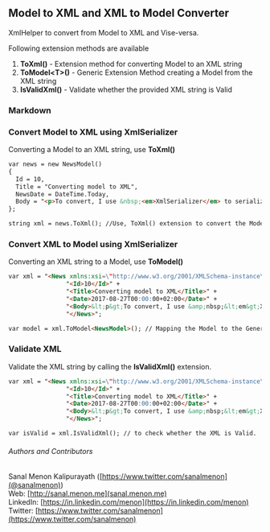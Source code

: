 ## Model to XML and XML to Model Converter
XmlHelper to convert from Model to XML and Vise-versa. 

Following extension methods are available
1. **ToXml()** - Extension method for converting Model to an XML string
2. **ToModel&lt;T&gt;()** - Generic Extension Method creating a Model from the XML string
3. **IsValidXml()** - Validate whether the provided XML string is Valid

### Markdown

### Convert Model to XML using XmlSerializer
Converting a Model to an XML string, use **ToXml()**

```markdown
var news = new NewsModel()
{
  Id = 10,
  Title = "Converting model to XML",
  NewsDate = DateTime.Today,
  Body = "<p>To convert, I use &nbsp;<em>XmlSerializer</em> to serialize.</p>"
};

string xml = news.ToXml(); //Use, ToXml() extension to convert the Model to an XML string.
```

### Convert XML to Model using XmlSerializer
Converting an XML string to a Model, use **ToModel<T>()**

```markdown
var xml = "<News xmlns:xsi=\"http://www.w3.org/2001/XMLSchema-instance\" xmlns:xsd=\"http://www.w3.org/2001/XMLSchema\">" +
		  		"<Id>10</Id>" +
		  		"<Title>Converting model to XML</Title>" +
		  		"<Date>2017-08-27T00:00:00+02:00</Date>" +
		  		"<Body>&lt;p&gt;To convert, I use &amp;nbsp;&lt;em&gt;XmlSerializer&lt;/em&gt; to serialize.&lt;/p&gt;</Body>" +
		  		"</News>";

var model = xml.ToModel<NewsModel>(); // Mapping the Model to the Generic ToModel<T>; extension will convert an XML string to a Model. 
```

### Validate XML
Validate the XML string by calling the **IsValidXml()** extension.

```markdown
var xml = "<News xmlns:xsi=\"http://www.w3.org/2001/XMLSchema-instance\" xmlns:xsd=\"http://www.w3.org/2001/XMLSchema\">" +
		  		"<Id>10</Id>" +
		  		"<Title>Converting model to XML</Title>" +
		  		"<Date>2017-08-27T00:00:00+02:00</Date>" +
		  		"<Body>&lt;p&gt;To convert, I use &amp;nbsp;&lt;em&gt;XmlSerializer&lt;/em&gt; to serialize.&lt;/p&gt;</Body>" +
		  		"</News>";

var isValid = xml.IsValidXml(); // to check whether the XML is Valid.
```

###### Authors and Contributors
Sanal Menon Kalipurayath ([https://www.twitter.com/sanalmenon](@sanalmenon))<br/>
Web: [http://sanal.menon.me](sanal.menon.me)<br/>
LinkedIn: [https://in.linkedin.com/menon](https://in.linkedin.com/menon)<br/>
Twitter: [https://www.twitter.com/sanalmenon](https://www.twitter.com/sanalmenon)<br/>
